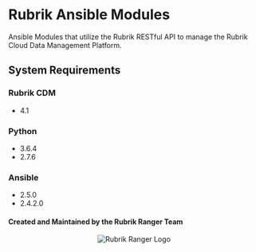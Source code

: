 #  Rubrik Ansible Modules
 
Ansible Modules that utilize the Rubrik RESTful API to manage the Rubrik Cloud Data Management Platform.


## System Requirements

### Rubrik CDM

* 4.1

### Python

* 3.6.4
* 2.7.6

### Ansible

* 2.5.0
* 2.4.2.0


#### Created and Maintained by the Rubrik Ranger Team

<p></p>
<p align="center">
  <img src="https://user-images.githubusercontent.com/8610203/37415009-6f9cf416-2778-11e8-8b56-052a8e41c3c8.png" alt="Rubrik Ranger Logo"/>
</p>

